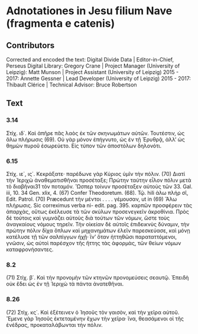 # Adnotationes in Jesu filium Nave (fragmenta e catenis)  

## Contributors  
Corrected and encoded the text: Digital Divide Data | Editor-in-Chief, Perseus Digital Library: Gregory Crane | Project Manager (University of Leipzig): Matt Munson | Project Assistant (University of Leipzig) 2015 - 2017: Annette Gessner | Lead Developer (University of Leipzig) 2015 - 2017: Thibault Clérice | Technical Advisor: Bruce Robertson  

## Text  
### 3.14  
Στίχ. ιδ΄. Καὶ ἀπῆρε πᾶς λαὸς ἐκ τῶν σκηνωμάτων αὐτῶν. Τουτέστιν, ὡς ἅλω πλήρωσις (69). Οὐ γὰρ μόνον ἐπήγνυτο, ὡς ἐν τῇ Ἐρυθρᾷ, ἀλλʼ ὡς θημὼν πυροῦ ἐσωρεύετο. Εἰς τύπον τῶν ἀποστόλων δηλονότι.  
### 6.15  
Στίχ. ιε΄, ις΄. Κεκράξατε· παρέδωνε γὰρ Κύριος ὑμῖν τὴν πόλιν. (70) Διατί τὴν Ἰεριχὼ ἀναθεματισθῆναι προσέταξε; Πρώτην ταύτην εἷλον πόλιν μετὰ τὸ διαβῆναι31 τὸν ποταμόν. Ὥσπερ τοίνυν προσέταξεν αὐτοὺς τῶν 33. Gal. iii, 10. 34 Gen. xlix, 4. (67) Confer Theodoretum. (68). Τῷ. hili ἀλω πλήρ σῖ, Edit. Patrol. (70) Præcedunt τὴν μέντοι . . . . γέμουσαν, ut in (69) Ἅλω πλήρωσις. Sic correximus verba ni- edit. pag. 395. καρπῶν προσφέρειν τὰς ἀπαρχὰς, οὕτως ἐκέλευσε τὰ τῶν σκύλων προσενεγκεῖν ἀκροθίνια. Πρὸς δὲ τούτοις καὶ γυμνάζει αὐτοὺς διὰ τούτων τῶν νόμων, ὥστε τοὺς ἀναγκαίους νόμους τηρεῖν. Τὴν οἰκείαν δὲ αὐτοῖς ἐπιδεικνὺς δύναμιν, τὴν πρώτην πόλιν δίχα ὅπλων καὶ μηχανημάτων ἑλεῖν παρεσκεύασε, καὶ μόνῃ κατέλυσε τῇ τῶν σαλπίγγων ἠχῇ· ἵνʼ ὅταν ἡττηθῶσι παραταττόμενοι, γνῶσιν, ὡς αὐτοὶ παρέσχον τῆς ἥττης τὰς ἀφορμὰς, τῶν θείων νόμων καταφρονήσαντες.  
### 8.2  
(71) Στίχ. β΄. Καὶ τὴν προνομὴν τῶν κτηνῶν προνομεύσεις σεαυτῷ. Ἐπειδὴ οὐκ ἔδει ὡς ἐν τῇ Ἱεριχὼ τὰ πάντα ἀνατεθῆναι.  
### 8.26  
(72) Στίχ. κς΄. Καὶ ἐξέτεινεν ὁ Ἰησοῦς τὸν γαισὸν, καὶ τὴν χεῖρα αὐτοῦ. Ἔμενε γὰρ Ἰησοῦς ἐκτεταμένην ἔχων τὴν χεῖρα· ἵνα, θεασάμενοι οἱ τῆς ἐνέδρας, προκαταλάβωνται τὴν πόλιν.  
